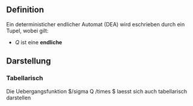 ## Definition
Ein deterministicher endlicher Automat (DEA) wird eschrieben durch ein Tupel, wobei gilt: 
- $Q$ ist eine **endliche**

## Darstellung
### Tabellarisch
Die Uebergangsfunktion $/sigma Q /times $ laesst sich auch tabellarisch darstellen